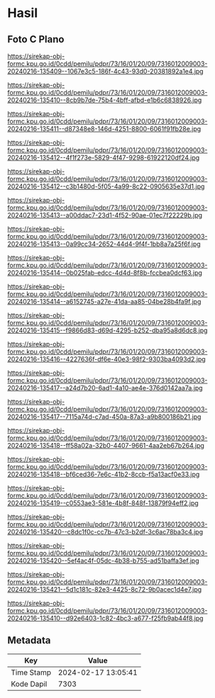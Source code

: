 # Hasil

## Foto C Plano

https://sirekap-obj-formc.kpu.go.id/0cdd/pemilu/pdpr/73/16/01/20/09/7316012009003-20240216-135409--1067e3c5-186f-4c43-93d0-20381892a1e4.jpg

https://sirekap-obj-formc.kpu.go.id/0cdd/pemilu/pdpr/73/16/01/20/09/7316012009003-20240216-135410--8cb9b7de-75b4-4bff-afbd-e1b6c6838926.jpg

https://sirekap-obj-formc.kpu.go.id/0cdd/pemilu/pdpr/73/16/01/20/09/7316012009003-20240216-135411--d87348e8-146d-4251-8800-6061f91fb28e.jpg

https://sirekap-obj-formc.kpu.go.id/0cdd/pemilu/pdpr/73/16/01/20/09/7316012009003-20240216-135412--4f1f273e-5829-4f47-9298-61922120df24.jpg

https://sirekap-obj-formc.kpu.go.id/0cdd/pemilu/pdpr/73/16/01/20/09/7316012009003-20240216-135412--c3b1480d-5f05-4a99-8c22-0905635e37d1.jpg

https://sirekap-obj-formc.kpu.go.id/0cdd/pemilu/pdpr/73/16/01/20/09/7316012009003-20240216-135413--a00ddac7-23d1-4f52-90ae-01ec7f22229b.jpg

https://sirekap-obj-formc.kpu.go.id/0cdd/pemilu/pdpr/73/16/01/20/09/7316012009003-20240216-135413--0a99cc34-2652-44d4-9f4f-1bb8a7a25f6f.jpg

https://sirekap-obj-formc.kpu.go.id/0cdd/pemilu/pdpr/73/16/01/20/09/7316012009003-20240216-135414--0b025fab-edcc-4d4d-8f8b-fccbea0dcf63.jpg

https://sirekap-obj-formc.kpu.go.id/0cdd/pemilu/pdpr/73/16/01/20/09/7316012009003-20240216-135414--a6152745-a27e-41da-aa85-04be28b4fa9f.jpg

https://sirekap-obj-formc.kpu.go.id/0cdd/pemilu/pdpr/73/16/01/20/09/7316012009003-20240216-135415--f9866d83-d69d-4295-b252-dba95a8d6dc8.jpg

https://sirekap-obj-formc.kpu.go.id/0cdd/pemilu/pdpr/73/16/01/20/09/7316012009003-20240216-135416--4227636f-df6e-40e3-98f2-9303ba4093d2.jpg

https://sirekap-obj-formc.kpu.go.id/0cdd/pemilu/pdpr/73/16/01/20/09/7316012009003-20240216-135417--a24d7b20-6ad1-4a10-ae4e-376d0142aa7a.jpg

https://sirekap-obj-formc.kpu.go.id/0cdd/pemilu/pdpr/73/16/01/20/09/7316012009003-20240216-135417--7115a74d-c7ad-450a-87a3-a9b800186b21.jpg

https://sirekap-obj-formc.kpu.go.id/0cdd/pemilu/pdpr/73/16/01/20/09/7316012009003-20240216-135418--ff58a02a-32b0-4407-9661-4aa2eb67b264.jpg

https://sirekap-obj-formc.kpu.go.id/0cdd/pemilu/pdpr/73/16/01/20/09/7316012009003-20240216-135418--bf6ced36-7e6c-41b2-8ccb-f5a13acf0e33.jpg

https://sirekap-obj-formc.kpu.go.id/0cdd/pemilu/pdpr/73/16/01/20/09/7316012009003-20240216-135419--c0553ae3-581e-4b8f-848f-13879f94eff2.jpg

https://sirekap-obj-formc.kpu.go.id/0cdd/pemilu/pdpr/73/16/01/20/09/7316012009003-20240216-135420--c8dc1f0c-cc7b-47c3-b2df-3c6ac78ba3c4.jpg

https://sirekap-obj-formc.kpu.go.id/0cdd/pemilu/pdpr/73/16/01/20/09/7316012009003-20240216-135420--5ef4ac4f-05dc-4b38-b755-ad51baffa3ef.jpg

https://sirekap-obj-formc.kpu.go.id/0cdd/pemilu/pdpr/73/16/01/20/09/7316012009003-20240216-135421--5d1c181c-82e3-4425-8c72-9b0acec1d4e7.jpg

https://sirekap-obj-formc.kpu.go.id/0cdd/pemilu/pdpr/73/16/01/20/09/7316012009003-20240216-135410--d92e6403-1c82-4bc3-a677-f25fb9ab44f8.jpg


## Metadata

| Key        | Value               |
| ---------- | ------------------- |
| Time Stamp | 2024-02-17 13:05:41 |
| Kode Dapil | 7303                |



